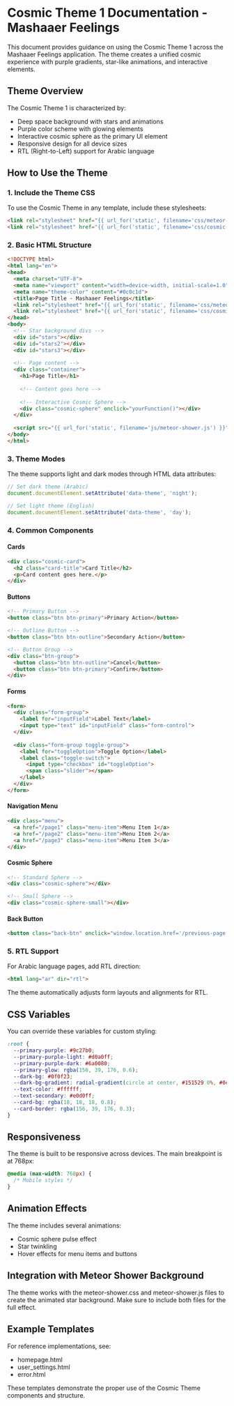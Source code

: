 # Cosmic Theme 1 Documentation - Mashaaer Feelings

This document provides guidance on using the Cosmic Theme 1 across the Mashaaer Feelings application. The theme creates a unified cosmic experience with purple gradients, star-like animations, and interactive elements.

## Theme Overview

The Cosmic Theme 1 is characterized by:
- Deep space background with stars and animations
- Purple color scheme with glowing elements
- Interactive cosmic sphere as the primary UI element
- Responsive design for all device sizes
- RTL (Right-to-Left) support for Arabic language

## How to Use the Theme

### 1. Include the Theme CSS

To use the Cosmic Theme in any template, include these stylesheets:

```html
<link rel="stylesheet" href="{{ url_for('static', filename='css/meteor-shower.css') }}">
<link rel="stylesheet" href="{{ url_for('static', filename='css/cosmic-theme.css') }}">
```

### 2. Basic HTML Structure

```html
<!DOCTYPE html>
<html lang="en">
<head>
  <meta charset="UTF-8">
  <meta name="viewport" content="width=device-width, initial-scale=1.0">
  <meta name="theme-color" content="#0c0c1d">
  <title>Page Title - Mashaaer Feelings</title>
  <link rel="stylesheet" href="{{ url_for('static', filename='css/meteor-shower.css') }}">
  <link rel="stylesheet" href="{{ url_for('static', filename='css/cosmic-theme.css') }}">
</head>
<body>
  <!-- Star background divs -->
  <div id="stars"></div>
  <div id="stars2"></div>
  <div id="stars3"></div>
  
  <!-- Page content -->
  <div class="container">
    <h1>Page Title</h1>
    
    <!-- Content goes here -->
    
    <!-- Interactive Cosmic Sphere -->
    <div class="cosmic-sphere" onclick="yourFunction()"></div>
  </div>
  
  <script src="{{ url_for('static', filename='js/meteor-shower.js') }}"></script>
</body>
</html>
```

### 3. Theme Modes

The theme supports light and dark modes through HTML data attributes:

```javascript
// Set dark theme (Arabic)
document.documentElement.setAttribute('data-theme', 'night');

// Set light theme (English)
document.documentElement.setAttribute('data-theme', 'day');
```

### 4. Common Components

#### Cards

```html
<div class="cosmic-card">
  <h2 class="card-title">Card Title</h2>
  <p>Card content goes here.</p>
</div>
```

#### Buttons

```html
<!-- Primary Button -->
<button class="btn btn-primary">Primary Action</button>

<!-- Outline Button -->
<button class="btn btn-outline">Secondary Action</button>

<!-- Button Group -->
<div class="btn-group">
  <button class="btn btn-outline">Cancel</button>
  <button class="btn btn-primary">Confirm</button>
</div>
```

#### Forms

```html
<form>
  <div class="form-group">
    <label for="inputField">Label Text</label>
    <input type="text" id="inputField" class="form-control">
  </div>
  
  <div class="form-group toggle-group">
    <label for="toggleOption">Toggle Option</label>
    <label class="toggle-switch">
      <input type="checkbox" id="toggleOption">
      <span class="slider"></span>
    </label>
  </div>
</form>
```

#### Navigation Menu

```html
<div class="menu">
  <a href="/page1" class="menu-item">Menu Item 1</a>
  <a href="/page2" class="menu-item">Menu Item 2</a>
  <a href="/page3" class="menu-item">Menu Item 3</a>
</div>
```

#### Cosmic Sphere

```html
<!-- Standard Sphere -->
<div class="cosmic-sphere"></div>

<!-- Small Sphere -->
<div class="cosmic-sphere-small"></div>
```

#### Back Button

```html
<button class="back-btn" onclick="window.location.href='/previous-page'">&#8592;</button>
```

### 5. RTL Support

For Arabic language pages, add RTL direction:

```html
<html lang="ar" dir="rtl">
```

The theme automatically adjusts form layouts and alignments for RTL.

## CSS Variables

You can override these variables for custom styling:

```css
:root {
  --primary-purple: #9c27b0;
  --primary-purple-light: #d0a0ff;
  --primary-purple-dark: #6a0080;
  --primary-glow: rgba(156, 39, 176, 0.6);
  --dark-bg: #0f0f23;
  --dark-bg-gradient: radial-gradient(circle at center, #151529 0%, #0c0c1d 100%);
  --text-color: #ffffff;
  --text-secondary: #e0d0ff;
  --card-bg: rgba(18, 18, 18, 0.8);
  --card-border: rgba(156, 39, 176, 0.3);
}
```

## Responsiveness

The theme is built to be responsive across devices. The main breakpoint is at 768px:

```css
@media (max-width: 768px) {
  /* Mobile styles */
}
```

## Animation Effects

The theme includes several animations:
- Cosmic sphere pulse effect
- Star twinkling
- Hover effects for menu items and buttons

## Integration with Meteor Shower Background

The theme works with the meteor-shower.css and meteor-shower.js files to create the animated star background. Make sure to include both files for the full effect.

## Example Templates

For reference implementations, see:
- homepage.html
- user_settings.html
- error.html

These templates demonstrate the proper use of the Cosmic Theme components and structure.